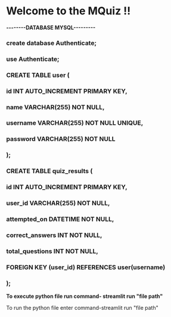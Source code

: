 # Welcome to the MQuiz !!

**--------DATABASE MYSQL---------**
### create database Authenticate;
### use Authenticate;

### CREATE TABLE user (
###     id INT AUTO_INCREMENT PRIMARY KEY,
###     name VARCHAR(255) NOT NULL,
###     username VARCHAR(255) NOT NULL UNIQUE,
###     password VARCHAR(255) NOT NULL
### );

### CREATE TABLE quiz_results (
###     id INT AUTO_INCREMENT PRIMARY KEY,
###     user_id VARCHAR(255) NOT NULL,
###     attempted_on DATETIME NOT NULL,
###     correct_answers INT NOT NULL,
###     total_questions INT NOT NULL,
###     FOREIGN KEY (user_id) REFERENCES user(username)
### );

**To execute python file run command- streamlit run "file path"**


To run the python file enter command-streamlit run "file path"
